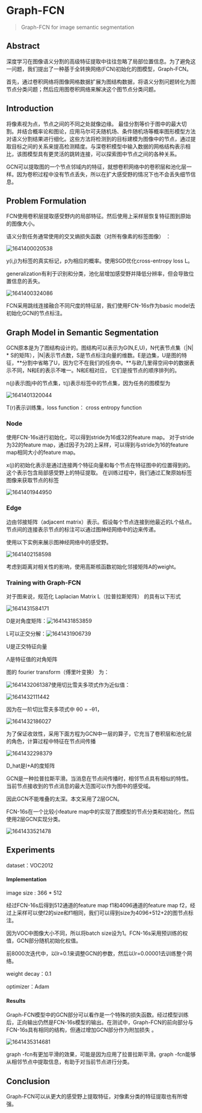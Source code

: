 # Graph-FCN

> Graph-FCN for image semantic segmentation

## Abstract

深度学习在图像语义分割的高级特征提取中往往忽略了局部位置信息。为了避免这一问题，我们提出了一种基于全转换网络(FCN)初始化的图模型，Graph-FCN。

首先，通过卷积网络将图像网格数据扩展为图结构数据，将语义分割问题转化为图节点分类问题；然后应用图卷积网络来解决这个图节点分类问题。 

## Introduction

将像素视为点，节点之间的不同之处就像边缘。 最佳分割等价于图中的最大切割。并结合概率论和图论，应用马尔可夫随机场、条件随机场等概率图形模型方法对语义分割结果进行细化。这些方法将检测到的目标建模为图像中的节点，通过提取目标之间的关系来提高检测精度。与深卷积模型中输入数据的网格结构表示相比，该图模型具有更灵活的跳转连接，可以探索图中节点之间的各种关系。

GCN可以提取图的一个节点邻域内的特征，就想卷积网络中的卷积层和池化层一样。因为卷积过程中没有节点丢失，所以在扩大感受野的情况下也不会丢失细节信息。

##  Problem Formulation 

FCN使用卷积层提取感受野内的局部特征。然后使用上采样层恢复特征图到原始的图像大小。

 语义分割任务通常使用的交叉熵损失函数（对所有像素的标签图像） ：

![1641400020538](pic\1641400020538.png)

y(i,j)为标签的真实标记，p为相应的概率。使用SGD优化cross-entropy loss L。

generalization有利于识别和分类，池化层增加感受野并降低分辨率，但会导致位置信息的丢失。

![1641400324086](pic\1641400324086.png)

 FCN采用跳线连接融合不同尺度的特征层，我们使用FCN-16s作为basic model去初始化GCN的节点标注。

## Graph Model in Semantic Segmentation

GCN原本是为了图结构设计的。图结构可以表示为G(N,E,U)，N代表节点集（|N| * S的矩阵），|N|表示节点数，S是节点标注向量的维数。E是边集，U是图的特征，**分割中省略了U，因为它不在我们的任务中。**与欧几里得空间中的数据表示不同，N和E的表示不唯一。N和E相对应， 它们是按节点的顺序排列的。 

n(j)表示图j中的节点集，t(j)表示标签中的节点集，因为任务的图模型为

![1641401320044](pic\1641401320044.png)

T(r)表示训练集，loss function： cross entropy function 

### Node

使用FCN-16s进行初始化，可以得到stride为16或32的feature map。 对于stride为32的feature map，通过因子为2的上采样，可以得到与stride为16的feature map相同大小的feature map。 

x(j)的初始化表示是通过连接两个特征向量和每个节点在特征图中的位置得到的。这个表示包含局部感受野上的特征提取。 在训练过程中，我们通过汇聚原始标签图像来获取节点的标签 

![1641401944950](pic/1641401944950.png)

### Edge

边由邻接矩阵（adjacent matrix）表示。假设每个节点连接到他最近的L个结点。节点间的连接表示节点的标注可以通过图神经网络中的边来传递。 

使用以下实例来展示图神经网络中的感受野。

![1641402158598](pic/1641402158598.png)

考虑到距离对相关性的影响，使用高斯核函数初始化邻接矩阵A的weight。

### Training with Graph-FCN

对于图来说，规范化 Laplacian Matrix L（拉普拉斯矩阵） 的具有以下形式

![1641431584171](pic/1641431584171.png)

D是对角度矩阵：![1641431853859](pic/1641431853859.png)

L可以正交分解：![1641431906739](pic/1641431906739.png)

U是正交特征向量

Λ是特征值的对角矩阵

图的 fourier transform（傅里叶变换） 为：

![1641432061387](pic/1641432061387.png)使用切比雪夫多项式作为近似值：

![1641432111442](pic/1641432111442.png)

因为在一阶切比雪夫多项式中 θ0 = -θ1，

![1641432186027](pic/1641432186027.png)

为了保证收敛性，采用下面方程为GCN中一层的算子，它充当了卷积层和池化层的角色，计算过程中特征在节点间传播  

![1641432298379](pic/1641432298379.png)

D_hat是I+A的度矩阵

GCN是一种拉普拉斯平滑。当消息在节点间传播时，相邻节点具有相似的特性。当前节点接收到的节点消息的最大范围可以作为图中的感受域。

因此GCN不能堆叠的太深。本文采用了2层GCN。

FCN-16s在一个比较小feature map中的实现了图模型的节点分类和初始化，然后使用2层GCN实现分类。

![1641433521478](pic/1641433521478.png)

## Experiments

dataset：VOC2012

####  Implementation 

image size : 366 * 512

经过FCN-16s后得到512通道的feature map f1和4096通道的feature map f2，经过上采样可以使f2的size和f1相同，我们可以得到size为4096+512+2的图节点标注。

因为VOC中图像大小不同，所以将batch size设为1。FCN-16s采用预训练的权值，GCN部分随机初始化权值。

前8000次迭代中，以lr=0.1来调整GCN的参数，然后以lr=0.00001去训练整个网络。

weight decay：0.1

optimizer：Adam

#### Results

Graph-FCN模型中的GCN部分可以看作是一个特殊的损失函数。经过模型训练后，正向输出仍然是FCN-16s模型的输出。在测试中，Graph-FCN的前向部分与FCN-16s具有相同的结构，但通过增加GCN部分作为附加损失 。

![1641435314681](pic/1641435314681.png)

graph -fcn有更加平滑的效果，可能是因为应用了拉普拉斯平滑。graph -fcn能够从相邻节点中提取信息，有助于对当前节点进行分类。 

## Conclusion

Graph-FCN可以从更大的感受野上提取特征，对像素分类的特征提取也有所增强。